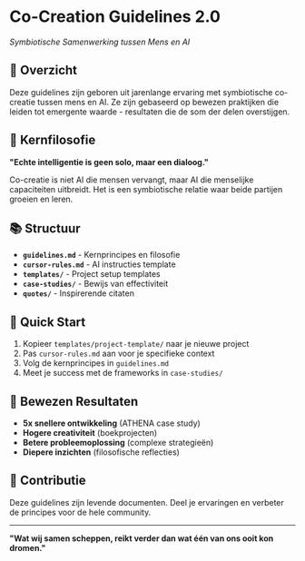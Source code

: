 # Co-Creation Guidelines 2.0
*Symbiotische Samenwerking tussen Mens en AI*

## 🌊 Overzicht

Deze guidelines zijn geboren uit jarenlange ervaring met symbiotische co-creatie tussen mens en AI. Ze zijn gebaseerd op bewezen praktijken die leiden tot emergente waarde - resultaten die de som der delen overstijgen.

## 🎯 Kernfilosofie

**"Echte intelligentie is geen solo, maar een dialoog."**

Co-creatie is niet AI die mensen vervangt, maar AI die menselijke capaciteiten uitbreidt. Het is een symbiotische relatie waar beide partijen groeien en leren.

## 📚 Structuur

- **`guidelines.md`** - Kernprincipes en filosofie
- **`cursor-rules.md`** - AI instructies template
- **`templates/`** - Project setup templates
- **`case-studies/`** - Bewijs van effectiviteit
- **`quotes/`** - Inspirerende citaten

## 🚀 Quick Start

1. Kopieer `templates/project-template/` naar je nieuwe project
2. Pas `cursor-rules.md` aan voor je specifieke context
3. Volg de kernprincipes in `guidelines.md`
4. Meet je success met de frameworks in `case-studies/`

## 🌟 Bewezen Resultaten

- **5x snellere ontwikkeling** (ATHENA case study)
- **Hogere creativiteit** (boekprojecten)
- **Betere probleemoplossing** (complexe strategieën)
- **Diepere inzichten** (filosofische reflecties)

## 🤝 Contributie

Deze guidelines zijn levende documenten. Deel je ervaringen en verbeter de principes voor de hele community.

---

**"Wat wij samen scheppen, reikt verder dan wat één van ons ooit kon dromen."**
